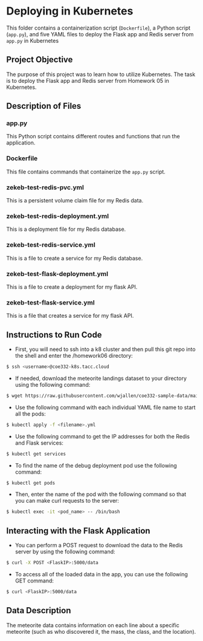# Deploying in Kubernetes
This folder contains a containerization script (`Dockerfile`), a Python script (`app.py`), and five YAML files to deploy the Flask app and Redis server from `app.py` in Kubernetes

## Project Objective
The purpose of this project was to learn how to utilize Kubernetes. The task is to deploy the Flask app and Redis server from Homework 05 in Kubernetes.

## Description of Files
### app.py
This Python script contains different routes and functions that run the application.
### Dockerfile
This file contains commands that containerize the `app.py` script.
### zekeb-test-redis-pvc.yml
This is a persistent volume claim file for my Redis data.
### zekeb-test-redis-deployment.yml
This is a deployment file for my Redis database.
### zekeb-test-redis-service.yml
This is a file to create a service for my Redis database.
### zekeb-test-flask-deployment.yml
This is a file to create a deployment for my flask API.
### zekeb-test-flask-service.yml
This is a file that creates a service for my flask API.

## Instructions to Run Code
- First, you will need to ssh into a k8 cluster and then pull this git repo into the shell and enter the /homework06 directory:
```bash
$ ssh <username>@coe332-k8s.tacc.cloud
```

- If needed, download the meteorite landings dataset to your directory using the following command:
```bash
$ wget https://raw.githubusercontent.com/wjallen/coe332-sample-data/main/ML_Data_Sample.json
```

- Use the following command with each individual YAML file name to start all the pods:
```bash
$ kubectl apply -f <filename>.yml
```

- Use the following command to get the IP addresses for both the Redis and Flask services:
```bash
$ kubectl get services
```

- To find the name of the debug deployment pod use the following command:
```bash
$ kubectl get pods
```

- Then, enter the name of the pod with the following command so that you can make curl requests to the server:
```bash
$ kubectl exec -it <pod_name> -- /bin/bash
```

## Interacting with the Flask Application
- You can perform a POST request to download the data to the Redis server by using the following command:
```bash
$ curl -X POST <FlaskIP>:5000/data
```

- To access all of the loaded data in the app, you can use the following GET command:
```bash
$ curl <FlaskIP>:5000/data
```

## Data Description
The meteorite data contains information on each line about a specific meteorite (such as who discovered it, the mass, the class, and the location).

